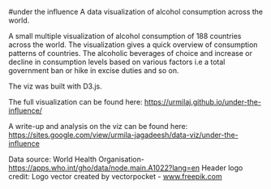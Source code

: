 #under the influence
 A data visualization of alcohol consumption across the world.
 
 A small multiple visualization of alcohol consumption of 188 countries across the world. The visualization gives a quick overview of consumption patterns of countries. The alcoholic beverages of choice and increase or decline in consumption levels based on various factors i.e a total government ban or hike in excise duties and so on.
 
 The viz was built with D3.js.
 
 The full visualization can be found here: https://urmilaj.github.io/under-the-influence/
 
 A write-up and analysis on the viz can be found here: https://sites.google.com/view/urmila-jagadeesh/data-viz/under-the-influence
 
 
 Data source: World Health Organisation- https://apps.who.int/gho/data/node.main.A1022?lang=en
 Header logo credit: Logo vector created by vectorpocket - www.freepik.com
